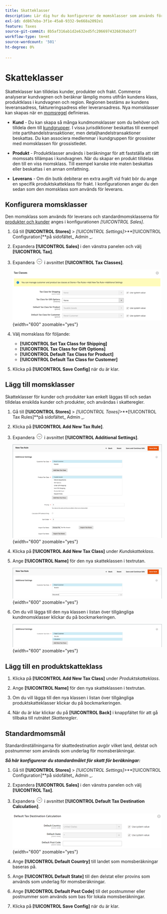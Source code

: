 ```yaml
---
title: Skatteklasser
description: Lär dig hur du konfigurerar de momsklasser som används för momsregler.
exl-id: dd867eba-3f1e-45a8-9332-9e668a2092e1
feature: Taxes
source-git-commit: 8b5af316ab1d2e632ed5fc2066974326830ab3f7
workflow-type: tm+mt
source-wordcount: '501'
ht-degree: 0%

---
```


# Skatteklasser

Skatteklasser kan tilldelas kunder, produkter och frakt. Commerce analyserar kundvagnen och beräknar lämplig moms utifrån kundens klass, produktklass i kundvagnen och region. Regionen bestäms av kundens leveransadress, faktureringsadress eller leveransadress. Nya momsklasser kan skapas när en [momsregel](tax-rules.md) definieras.

- **Kund** - Du kan skapa så många kundmomsklasser som du behöver och tilldela dem till [kundgrupper](../customers/customer-groups.md). I vissa jurisdiktioner beskattas till exempel inte partihandelstransaktioner, men detaljhandelstransaktioner beskattas. Du kan associera medlemmar i kundgruppen för grossister med momsklassen för grossistledet.

- **Produkt** - Produktklasser används i beräkningar för att fastställa att rätt momssats tillämpas i kundvagnen. När du skapar en produkt tilldelas den till en viss momsklass. Till exempel kanske inte maten beskattas eller beskattas i en annan omfattning.

- **Leverans** - Om din butik debiterar en extra avgift vid frakt bör du ange en specifik produktskatteklass för frakt. I konfigurationen anger du den sedan som den momsklass som används för leverans.

## Konfigurera momsklasser

Den momsklass som används för leverans och standardmomsklasserna för [produkter och kunder](#add-a-product-tax-class) anges i konfigurationen _[!UICONTROL Sales]_.

1. Gå till **[!UICONTROL Stores]** > _[!UICONTROL Settings]_>**[!UICONTROL Configuration]**på sidofältet_ Admin _.

1. Expandera **[!UICONTROL Sales]** i den vänstra panelen och välj **[!UICONTROL Tax]**.

1. Expandera ![Expansionsväljaren](../assets/icon-display-expand.png) i avsnittet **[!UICONTROL Tax Classes]**.

   ![Konfiguration - momsklasser](../configuration-reference/sales/assets/tax-tax-classes.png){width="600" zoomable="yes"}

1. Välj momsklass för följande:

   - **[!UICONTROL Set Tax Class for Shipping]**
   - **[!UICONTROL Tax Class for Gift Options]**
   - **[!UICONTROL Default Tax Class for Product]**
   - **[!UICONTROL Default Tax Class for Customer]**

1. Klicka på **[!UICONTROL Save Config]** när du är klar.

## Lägg till momsklasser

Skatteklasser för kunder och produkter kan enkelt läggas till och sedan tilldelas enskilda kunder och produkter, och användas i skatteregler.

1. Gå till **[!UICONTROL Stores]** > _[!UICONTROL Taxes]_>**[!UICONTROL Tax Rules]**på sidofältet_ Admin _.

1. Klicka på **[!UICONTROL Add New Tax Rule]**.

1. Expandera ![Expansionsväljaren](../assets/icon-display-expand.png) i avsnittet **[!UICONTROL Additional Settings]**.

   ![Lägg till ny momsklass](./assets/tax-class-additional-settings.png){width="600" zoomable="yes"}

1. Klicka på **[!UICONTROL Add New Tax Class]** under _Kundskatteklass_.

1. Ange **[!UICONTROL Name]** för den nya skatteklassen i textrutan.

   ![Lägg till ny momsklass](./assets/tax-class-customer-add-new.png){width="600" zoomable="yes"}

1. Om du vill lägga till den nya klassen i listan över tillgängliga kundmomsklasser klickar du på bockmarkeringen.

   ![Nya momsklasser](./assets/tax-classes-updated.png){width="600" zoomable="yes"}

## Lägg till en produktskatteklass

1. Klicka på **[!UICONTROL Add New Tax Class]** under _Produktskatteklass_.

1. Ange **[!UICONTROL Name]** för den nya skatteklassen i textrutan.

1. Om du vill lägga till den nya klassen i listan över tillgängliga produktskatteklasser klickar du på bockmarkeringen.

1. När du är klar klickar du på **[!UICONTROL Back]** i knappfältet för att gå tillbaka till rutnätet _Skatteregler_.

## Standardmomsmål

Standardinställningarna för skattedestination avgör vilket land, delstat och postnummer som används som underlag för momsberäkningar.

**_Så här konfigurerar du standardmålet för skatt för beräkningar:_**

1. Gå till **[!UICONTROL Stores]** > _[!UICONTROL Settings]_>**[!UICONTROL Configuration]**på sidofältet_ Admin _.

1. Expandera **[!UICONTROL Sales]** i den vänstra panelen och välj **[!UICONTROL Tax]**.

1. Expandera ![Expansionsväljaren](../assets/icon-display-expand.png) i avsnittet **[!UICONTROL Default Tax Destination Calculation]**.

   ![Beräkning av standardmomsmål](../configuration-reference/sales/assets/tax-default-tax-destination-calculation.png){width="600" zoomable="yes"}

1. Ange **[!UICONTROL Default Country]** till landet som momsberäkningar baseras på.

1. Ange **[!UICONTROL Default State]** till den delstat eller provins som används som underlag för momsberäkningar.

1. Ange **[!UICONTROL Default Post Code]** till det postnummer eller postnummer som används som bas för lokala momsberäkningar.

1. Klicka på **[!UICONTROL Save Config]** när du är klar.
